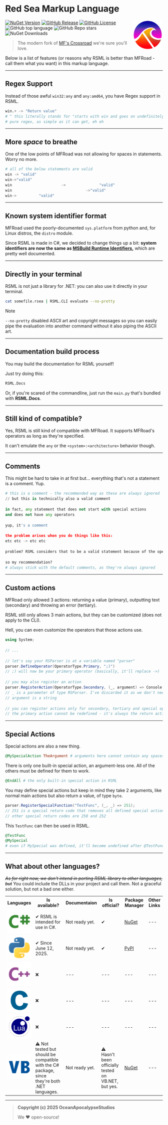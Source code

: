 ﻿# Red Sea Markup Language
<img src="Assets/FullSizeLogo.png" alt="RSML Logo" align="right" width="96" height="96">

[![NuGet Version](https://img.shields.io/nuget/v/RSML?style=for-the-badge&logo=nuget&link=https%3A%2F%2Fwww.nuget.org%2Fpackages%2FRSML)](https://www.nuget.org/packages/RSML)
[![GitHub Release](https://img.shields.io/github/v/release/OceanApocalypseStudios/RedSeaMarkupLanguage?sort=semver&style=for-the-badge&color=orange)](https://github.com/OceanApocalypseStudios/RedSeaMarkupLanguage/releases/latest)
[![GitHub License](https://img.shields.io/github/license/OceanApocalypseStudios/RedSeaMarkupLanguage?style=for-the-badge)](https://raw.githubusercontent.com/OceanApocalypseStudios/RedSeaMarkupLanguage/main/LICENSE)
![GitHub top language](https://img.shields.io/github/languages/top/OceanApocalypseStudios/RedSeaMarkupLanguage?style=for-the-badge&logo=dotnet&logoColor=hotpink&logoSize=auto&color=darkgreen)
![GitHub Repo stars](https://img.shields.io/github/stars/OceanApocalypseStudios/RedSeaMarkupLanguage?style=for-the-badge&logo=github&color=yellow)
![NuGet Downloads](https://img.shields.io/nuget/dt/RSML?style=for-the-badge&logo=nuget&color=red)

> The modern fork of [MF's Crossroad](https://github.com/MF366-Coding/MFRoad) we're sure you'll love.

Below is a list of features (or reasons why RSML is better than MFRoad - call them what you want) in this markup language.

<hr />

## Regex Support
Instead of those awful `win32:any` and `any:amd64`, you have Regex support in RSML.

```python
win.+ -> "Return value"
# ^ this literally stands for "starts with win and goes on undefinitely"
# pure regex, as simple as it can get, eh eh
```

<hr />

## More *space* to breathe
One of the low points of MFRoad was not allowing for spaces in statements. Worry no more.

```python
# all of the below statements are valid
win -> "valid"
win->"valid"
win                      ->               "valid"
win                                 ->"valid"
win->          "valid"
```

<hr />

## Known system identifier format
MFRoad used the poorly-documented `sys.platform` from python and, for Linux distros, the `distro` module.

Since RSML is made in C#, we decided to change things up a bit: **system identifiers are now the same as [MSBuild Runtime Identifiers](https://learn.microsoft.com/en-us/dotnet/core/rid-catalog),** which are pretty well documented.

<hr />

## Directly in your terminal
RSML is not just a library for .NET: you can also use it directly in your terminal.

```bash
cat somefile.rsea | RSML.CLI evaluate --no-pretty
```

> [!NOTE]
> `--no-pretty` disabled ASCII art and copyright messages so you can easily pipe the evaluation into another command without it also piping the ASCII art.

<hr />

## Documentation build process
You may build the documentation for RSML yourself!

Just try doing this:
```bash
RSML.Docs
```

Or, if you're scared of the commandline, just run the `main.py` that's bundled with **RSML.Docs**.

<hr />

## Still kind of compatible?
Yes, RSML is still kind of compatible with MFRoad. It supports MFRoad's operators as long as they're specified.

It can't emulate the `any` or the `<system>:<architecture>` behavior though.

<hr />

## Comments
This might be hard to take in at first but... everything that's not a statement is a comment. Yup.

```python
# this is a comment - the recommended way as these are always ignored
// but this is technically also a valid comment

in fact, any statement that does not start with special actions
and does not have any operators

yup, it's a comment

the problem arises when you do things like this:
etc etc -> etc etc

problem? RSML considers that to be a valid statement because of the operator in it

so my recommendation?
# always stick with the default comments, as they're always ignored
```

<hr />

## Custom actions
MFRoad only allowed 3 actions: returning a value (primary), outputting text (secondary) and throwing an error (tertiary).

RSML still only allows 3 main actions, but they can be customized (does not apply to the CLI).

Hell, you can even customize the operators that those actions use.

```c#
using System;

// ...

// let's say your RSParser is at a variable named "parser"
parser.DefineOperator(OperatorType.Primary, ";)")
// ;) will now be your primary operator (basically, it'll replace ->)

// you may also register an action
parser.RegisterAction(OperatorType.Secondary, (_, argument) => Console.WriteLine(argument));
// _ is a parameter of type RSParser. I've discarded it as we don't need it
// argument is a string

// you can register actions only for secondary, tertiary and special operators
// the primary action cannot be redefined - it's always the return action
```

<hr />

## Special Actions
Special actions are also a new thing.

```ruby
@MySpecialAction TheArgument # arguments here cannot contain any spaces
```

There is only one built-in special action, an argument-less one. All of the others must be defined for them to work.

```ruby
@EndAll # the only built-in special action in RSML
```

You may define special actions but keep in mind they take 2 arguments, like normal main actions but also return a value, of type `byte`.

```c#
parser.RegisterSpecialFunction("TestFunc", (_, _) => 251);
// 251 is a special return code that removes all defined special actions (except for @EndAll)
// other special return codes are 250 and 252
```

This `TestFunc` can then be used in RSML.

```ruby
@TestFunc
@MySpecial
# even if MySpecial was defined, it'll become undefined after @TestFunc
```

<hr />

## What about other languages?
*~~As for right now, we don't intend in porting RSML library to other languages, but~~* You could include the DLLs in your project and call them.
Not a graceful solution, but not a bad one either.

<table>
	<!-- Header -->
	<tr>
		<th>
			Languages
		</th>
		<th>
			Is available?
		</th>
		<th>
			Documentaion
		</th>
		<th>
			Is official?
		</th>
		<th>
			Package Manager
		</th>
		<th>
			Other Links
		</th>
	</tr>
	<!-- Body -->
	<tr>
		<td>
			<img src="https://raw.githubusercontent.com/vscode-icons/vscode-icons/refs/heads/master/icons/file_type_csharp.svg" alt="C#" width="80" />
			<!-- Official C# logo
			<img src="https://learn.microsoft.com/en-us/dotnet/media/logo_csharp.png" alt="C#" width=75 />
			-->
		</td>
		<td>
			✔ RSML is intended for use in C#.
		</td>
		<td>
			Not ready yet.
		</td>
		<td>
			✔
		</td>
		<td>
			<a href="https://www.nuget.org/packages/RSML">NuGet</a>
		</td>
		<td>
			---
		</td>
	</tr>
	<tr>
		<td>
			<img src="https://raw.githubusercontent.com/vscode-icons/vscode-icons/refs/heads/master/icons/file_type_python.svg" alt="Python 3" width="80" />
		</td>
		<td>
			✔ Since June 12, 2025.
		</td>
		<td>
			Not ready yet.
		</td>
		<td>
			✔
		</td>
		<td>
			<a href="https://pypi.org/project/rsml-python/">PyPI</a>
		</td>
		<td>
			---
		</td>
	</tr>
	<tr>
		<td>
			<img src="https://raw.githubusercontent.com/vscode-icons/vscode-icons/refs/heads/master/icons/file_type_cpp.svg" alt="C++" width="80" />
		</td>
		<td>
			❌
		</td>
		<td>
			---
		</td>
		<td>
			---
		</td>
		<td>
			---
		</td>
		<td>
			---
		</td>
	</tr>
	<tr>
		<td>
			<img src="https://raw.githubusercontent.com/vscode-icons/vscode-icons/refs/heads/master/icons/file_type_c.svg" alt="C" width="80" />
		</td>
		<td>
			❌
		</td>
		<td>
			---
		</td>
		<td>
			---
		</td>
		<td>
			---
		</td>
		<td>
			---
		</td>
	</tr>
	<tr>
		<td>
			<img src="https://raw.githubusercontent.com/vscode-icons/vscode-icons/refs/heads/master/icons/file_type_lua.svg" alt="Lua" width="80" />
		</td>
		<td>
			❌
		</td>
		<td>
			---
		</td>
		<td>
			---
		</td>
		<td>
			---
		</td>
		<td>
			---
		</td>
	</tr>
	<tr>
		<td>
			<img src="https://raw.githubusercontent.com/vscode-icons/vscode-icons/refs/heads/master/icons/file_type_vb.svg" alt="Visual Basic.NET" width="80" />
		</td>
		<td>
			⚠ Not tested but should be compatible with the C# package, since they're both .NET languages.
		</td>
		<td>
			Not ready yet.
		</td>
		<td>
			⚠ Hasn't been officially tested on VB.NET, but yes.
		</td>
		<td>
			<a href="https://www.nuget.org/packages/RSML">NuGet</a>
		</td>
		<td>
			---
		</td>
	</tr>
</table>

<hr />

> **Copyright (c) 2025 OceanApocalypseStudios**
> 
> We :heart: open-source!
